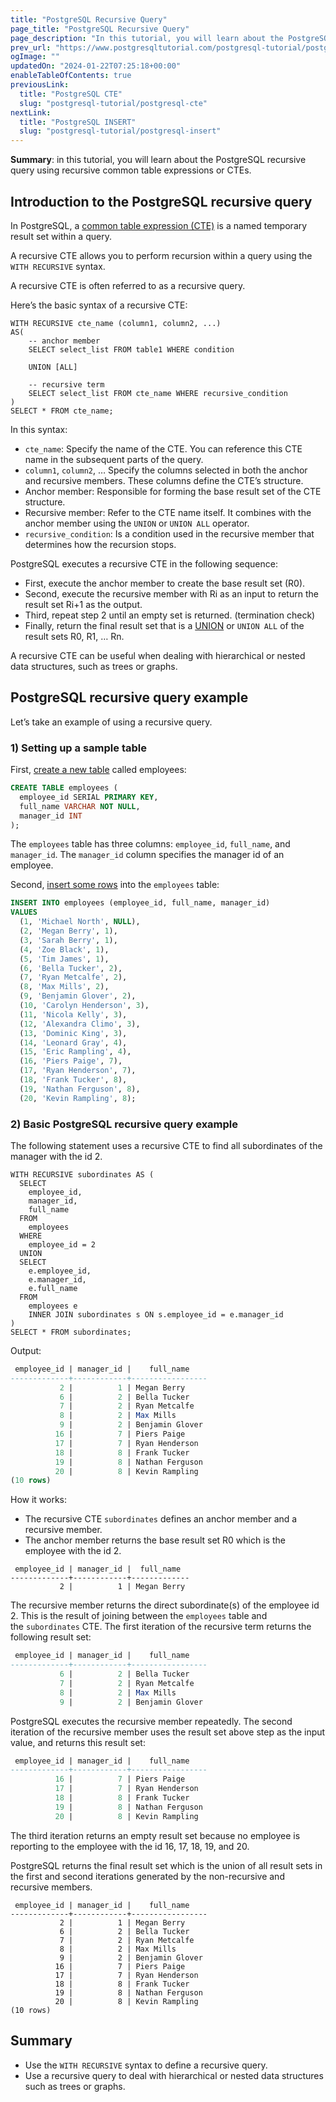 ```yaml
---
title: "PostgreSQL Recursive Query"
page_title: "PostgreSQL Recursive Query"
page_description: "In this tutorial, you will learn about the PostgreSQL recursive query using the recursive common table expressions (CTEs)."
prev_url: "https://www.postgresqltutorial.com/postgresql-tutorial/postgresql-recursive-query/"
ogImage: ""
updatedOn: "2024-01-22T07:25:18+00:00"
enableTableOfContents: true
previousLink: 
  title: "PostgreSQL CTE"
  slug: "postgresql-tutorial/postgresql-cte"
nextLink: 
  title: "PostgreSQL INSERT"
  slug: "postgresql-tutorial/postgresql-insert"
---
```





**Summary**: in this tutorial, you will learn about the PostgreSQL recursive query using recursive common table expressions or CTEs.


## Introduction to the PostgreSQL recursive query

In PostgreSQL, a [common table expression (CTE)](postgresql-cte) is a named temporary result set within a query.

A recursive CTE allows you to perform recursion within a query using the `WITH RECURSIVE` syntax.

A recursive CTE is often referred to as a recursive query.

Here’s the basic syntax of a recursive CTE:


```phpsql
WITH RECURSIVE cte_name (column1, column2, ...)
AS(
    -- anchor member
    SELECT select_list FROM table1 WHERE condition

    UNION [ALL]

    -- recursive term
    SELECT select_list FROM cte_name WHERE recursive_condition
) 
SELECT * FROM cte_name;
```
In this syntax:

* `cte_name`: Specify the name of the CTE. You can reference this CTE name in the subsequent parts of the query.
* `column1`, `column2`, … Specify the columns selected in both the anchor and recursive members. These columns define the CTE’s structure.
* Anchor member: Responsible for forming the base result set of the CTE structure.
* Recursive member: Refer to the CTE name itself. It combines with the anchor member using the `UNION` or `UNION ALL` operator.
* `recursive_condition`: Is a condition used in the recursive member that determines how the recursion stops.

PostgreSQL executes a recursive CTE in the following sequence:

* First, execute the anchor member to create the base result set (R0\).
* Second, execute the recursive member with Ri as an input to return the result set Ri\+1 as the output.
* Third, repeat step 2 until an empty set is returned. (termination check)
* Finally, return the final result set that is a [UNION](postgresql-union) or `UNION ALL` of the result sets R0, R1, … Rn.

A recursive CTE can be useful when dealing with hierarchical or nested data structures, such as trees or graphs.


## PostgreSQL recursive query example

Let’s take an example of using a recursive query.


### 1\) Setting up a sample table

First, [create a new table](postgresql-create-table) called employees:


```sql
CREATE TABLE employees (
  employee_id SERIAL PRIMARY KEY, 
  full_name VARCHAR NOT NULL, 
  manager_id INT
);
```
The `employees` table has three columns: `employee_id`, `full_name`, and `manager_id`. The `manager_id` column specifies the manager id of an employee.

Second, [insert some rows](postgresql-insert-multiple-rows) into the `employees` table:


```sql
INSERT INTO employees (employee_id, full_name, manager_id) 
VALUES 
  (1, 'Michael North', NULL), 
  (2, 'Megan Berry', 1), 
  (3, 'Sarah Berry', 1), 
  (4, 'Zoe Black', 1), 
  (5, 'Tim James', 1), 
  (6, 'Bella Tucker', 2), 
  (7, 'Ryan Metcalfe', 2), 
  (8, 'Max Mills', 2), 
  (9, 'Benjamin Glover', 2), 
  (10, 'Carolyn Henderson', 3), 
  (11, 'Nicola Kelly', 3), 
  (12, 'Alexandra Climo', 3), 
  (13, 'Dominic King', 3), 
  (14, 'Leonard Gray', 4), 
  (15, 'Eric Rampling', 4), 
  (16, 'Piers Paige', 7), 
  (17, 'Ryan Henderson', 7), 
  (18, 'Frank Tucker', 8), 
  (19, 'Nathan Ferguson', 8), 
  (20, 'Kevin Rampling', 8);
```

### 2\) Basic PostgreSQL recursive query example

The following statement uses a recursive CTE to find all subordinates of the manager with the id 2\.


```
WITH RECURSIVE subordinates AS (
  SELECT 
    employee_id, 
    manager_id, 
    full_name 
  FROM 
    employees 
  WHERE 
    employee_id = 2 
  UNION 
  SELECT 
    e.employee_id, 
    e.manager_id, 
    e.full_name 
  FROM 
    employees e 
    INNER JOIN subordinates s ON s.employee_id = e.manager_id
) 
SELECT * FROM subordinates;
```
Output:


```sql
 employee_id | manager_id |    full_name
-------------+------------+-----------------
           2 |          1 | Megan Berry
           6 |          2 | Bella Tucker
           7 |          2 | Ryan Metcalfe
           8 |          2 | Max Mills
           9 |          2 | Benjamin Glover
          16 |          7 | Piers Paige
          17 |          7 | Ryan Henderson
          18 |          8 | Frank Tucker
          19 |          8 | Nathan Ferguson
          20 |          8 | Kevin Rampling
(10 rows)
```
How it works:

* The recursive CTE `subordinates` defines an anchor member and a recursive member.
* The anchor member returns the base result set R0 which is the employee with the id 2\.


```
 employee_id | manager_id |  full_name
-------------+------------+-------------
           2 |          1 | Megan Berry
```
The recursive member returns the direct subordinate(s) of the employee id 2\. This is the result of joining between the `employees` table and the `subordinates` CTE. The first iteration of the recursive term returns the following result set:


```sql
 employee_id | manager_id |    full_name
-------------+------------+-----------------
           6 |          2 | Bella Tucker
           7 |          2 | Ryan Metcalfe
           8 |          2 | Max Mills
           9 |          2 | Benjamin Glover
```
PostgreSQL executes the recursive member repeatedly. The second iteration of the recursive member uses the result set above step as the input value, and returns this result set:


```sql
 employee_id | manager_id |    full_name
-------------+------------+-----------------
          16 |          7 | Piers Paige
          17 |          7 | Ryan Henderson
          18 |          8 | Frank Tucker
          19 |          8 | Nathan Ferguson
          20 |          8 | Kevin Rampling
```
The third iteration returns an empty result set because no employee is reporting to the employee with the id 16, 17, 18, 19, and 20\.

PostgreSQL returns the final result set which is the union of all result sets in the first and second iterations generated by the non\-recursive and recursive members.


```
 employee_id | manager_id |    full_name
-------------+------------+-----------------
           2 |          1 | Megan Berry
           6 |          2 | Bella Tucker
           7 |          2 | Ryan Metcalfe
           8 |          2 | Max Mills
           9 |          2 | Benjamin Glover
          16 |          7 | Piers Paige
          17 |          7 | Ryan Henderson
          18 |          8 | Frank Tucker
          19 |          8 | Nathan Ferguson
          20 |          8 | Kevin Rampling
(10 rows)
```

## Summary

* Use the `WITH RECURSIVE` syntax to define a recursive query.
* Use a recursive query to deal with hierarchical or nested data structures such as trees or graphs.

